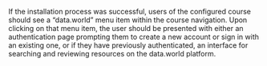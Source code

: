 If the installation process was successful, users of the configured course should see a “data.world” menu item within the course navigation. Upon clicking on that menu item, the user should be presented with either an authentication page prompting them to create a new account or sign in with an existing one, or if they have previously authenticated, an interface for searching and reviewing resources on the data.world platform.